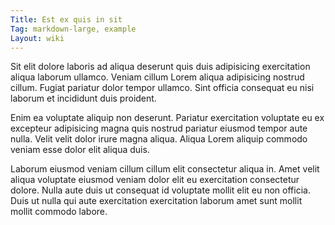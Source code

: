 ```yaml
---
Title: Est ex quis in sit
Tag: markdown-large, example
Layout: wiki
---
```

Sit elit dolore laboris ad aliqua deserunt quis duis adipisicing exercitation aliqua laborum ullamco. Veniam cillum Lorem aliqua adipisicing nostrud cillum. Fugiat pariatur dolor tempor ullamco. Sint officia consequat eu nisi laborum et incididunt duis proident.

Enim ea voluptate aliquip non deserunt. Pariatur exercitation voluptate eu ex excepteur adipisicing magna quis nostrud pariatur eiusmod tempor aute nulla. Velit velit dolor irure magna aliqua. Aliqua Lorem aliquip commodo veniam esse dolor elit aliqua duis.

Laborum eiusmod veniam cillum cillum elit consectetur aliqua in. Amet velit aliqua voluptate eiusmod veniam dolor elit eu exercitation consectetur dolore. Nulla aute duis ut consequat id voluptate mollit elit eu non officia. Duis ut nulla qui aute exercitation exercitation laborum amet sunt mollit mollit commodo labore.
